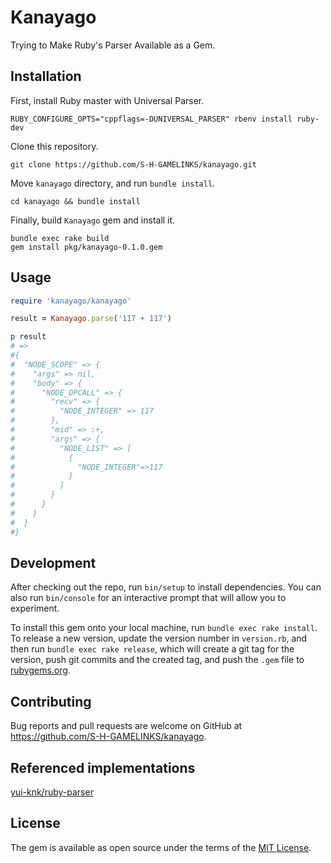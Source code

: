 # Kanayago

Trying to Make Ruby's Parser Available as a Gem.

## Installation

First, install Ruby master with Universal Parser.

```console
RUBY_CONFIGURE_OPTS="cppflags=-DUNIVERSAL_PARSER" rbenv install ruby-dev
```

Clone this repository.

```console
git clone https://github.com/S-H-GAMELINKS/kanayago.git
```

Move `kanayago` directory, and run `bundle install`.

```console
cd kanayago && bundle install
```

Finally, build `Kanayago` gem  and install it.

```console
bundle exec rake build
gem install pkg/kanayago-0.1.0.gem
```

## Usage

```ruby
require 'kanayago/kanayago'

result = Kanayago.parse('117 + 117')

p result
# =>
#{
#  "NODE_SCOPE" => {
#    "args" => nil,
#    "body" => {
#      "NODE_OPCALL" => {
#        "recv" => {
#          "NODE_INTEGER" => 117
#        },
#        "mid" => :+,
#        "args" => {
#          "NODE_LIST" => [
#            {
#              "NODE_INTEGER"=>117
#            }
#          ]
#        }
#      }
#    }
#  }
#}
```

## Development

After checking out the repo, run `bin/setup` to install dependencies. You can also run `bin/console` for an interactive prompt that will allow you to experiment.

To install this gem onto your local machine, run `bundle exec rake install`. To release a new version, update the version number in `version.rb`, and then run `bundle exec rake release`, which will create a git tag for the version, push git commits and the created tag, and push the `.gem` file to [rubygems.org](https://rubygems.org).

## Contributing

Bug reports and pull requests are welcome on GitHub at https://github.com/S-H-GAMELINKS/kanayago.

## Referenced implementations

[yui-knk/ruby-parser](https://github.com/yui-knk/ruby-parser)

## License

The gem is available as open source under the terms of the [MIT License](https://opensource.org/licenses/MIT).
